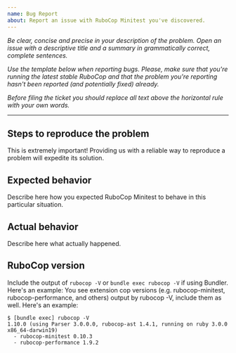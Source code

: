 ```yaml
---
name: Bug Report
about: Report an issue with RuboCop Minitest you've discovered.
---
```


*Be clear, concise and precise in your description of the problem.
Open an issue with a descriptive title and a summary in grammatically correct,
complete sentences.*

*Use the template below when reporting bugs. Please, make sure that
you're running the latest stable RuboCop and that the problem you're reporting
hasn't been reported (and potentially fixed) already.*

*Before filing the ticket you should replace all text above the horizontal
rule with your own words.*

--------

## Steps to reproduce the problem

This is extremely important! Providing us with a reliable way to reproduce
a problem will expedite its solution.

## Expected behavior

Describe here how you expected RuboCop Minitest to behave in this particular situation.

## Actual behavior

Describe here what actually happened.

## RuboCop version

Include the output of `rubocop -V` or `bundle exec rubocop -V` if using Bundler. Here's an example:
You see extension cop versions (e.g. rubocop-minitest, rubocop-performance, and others) output by rubocop -V,
include them as well. Here's an example:

```
$ [bundle exec] rubocop -V
1.10.0 (using Parser 3.0.0.0, rubocop-ast 1.4.1, running on ruby 3.0.0 x86_64-darwin19)
  - rubocop-minitest 0.10.3
  - rubocop-performance 1.9.2
```

